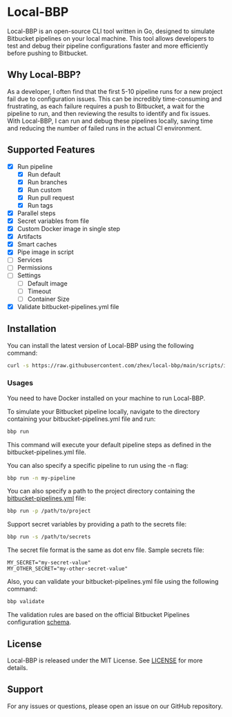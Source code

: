 # Local-BBP

Local-BBP is an open-source CLI tool written in Go, designed to simulate Bitbucket pipelines on your local machine. This tool allows developers to test and debug their pipeline configurations faster and more efficiently before pushing to Bitbucket.


## Why Local-BBP?

As a developer, I often find that the first 5-10 pipeline runs for a new project fail due to configuration issues. This can be incredibly time-consuming and frustrating, as each failure requires a push to Bitbucket, a wait for the pipeline to run, and then reviewing the results to identify and fix issues. With Local-BBP, I can run and debug these pipelines locally, saving time and reducing the number of failed runs in the actual CI environment.

## Supported Features

- [x] Run pipeline
  - [x] Run default
  - [x] Run branches
  - [x] Run custom
  - [x] Run pull request
  - [x] Run tags
- [x] Parallel steps
- [x] Secret variables from file
- [x] Custom Docker image in single step
- [x] Artifacts
- [x] Smart caches
- [x] Pipe image in script
- [ ] Services
- [ ] Permissions
- [ ] Settings
  - [ ] Default image
  - [ ] Timeout
  - [ ] Container Size
- [x] Validate bitbucket-pipelines.yml file

## Installation

You can install the latest version of Local-BBP using the following command:

```bash
curl -s https://raw.githubusercontent.com/zhex/local-bbp/main/scripts/install.sh | bash
```

### Usages

You need to have Docker installed on your machine to run Local-BBP.

To simulate your Bitbucket pipeline locally, navigate to the directory containing your bitbucket-pipelines.yml file and run:

```bash
bbp run
```

This command will execute your default pipeline steps as defined in the bitbucket-pipelines.yml file.

You can also specify a specific pipeline to run using the -n flag:

```bash
bbp run -n my-pipeline
```

You can also specify a path to the project directory containing the [bitbucket-pipelines.yml](https://support.atlassian.com/bitbucket-cloud/docs/bitbucket-pipelines-configuration-reference/) file:

```bash
bbp run -p /path/to/project
```

Support secret variables by providing a path to the secrets file:

```bash
bbp run -s /path/to/secrets
```

The secret file format is the same as dot env file. Sample secrets file:

```
MY_SECRET="my-secret-value"
MY_OTHER_SECRET="my-other-secret-value"
```

Also, you can validate your bitbucket-pipelines.yml file using the following command:

```bash
bbp validate
```

The validation rules are based on the official Bitbucket Pipelines configuration [schema](https://bitbucket.org/atlassianlabs/intellij-bitbucket-references-plugin/raw/master/src/main/resources/schemas/bitbucket-pipelines.schema.json).

## License

Local-BBP is released under the MIT License. See [LICENSE](LICENSE) for more details.

## Support

For any issues or questions, please open an issue on our GitHub repository.
